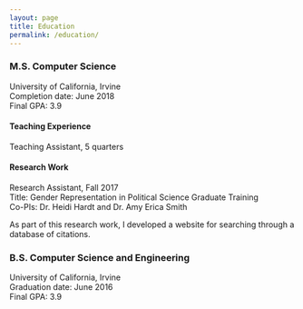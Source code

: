 ```yaml
---
layout: page
title: Education
permalink: /education/
---
```


### M.S. Computer Science 
University of California, Irvine  
Completion date: June 2018  
Final GPA: 3.9

#### Teaching Experience
Teaching Assistant, 5 quarters

#### Research Work
Research Assistant, Fall 2017  
Title: Gender Representation in Political Science Graduate Training  
Co-PIs: Dr. Heidi Hardt and Dr. Amy Erica Smith

As part of this research work, I developed a website for searching through a database of citations.

### B.S. Computer Science and Engineering 
University of California, Irvine  
Graduation date: June 2016  
Final GPA: 3.9
